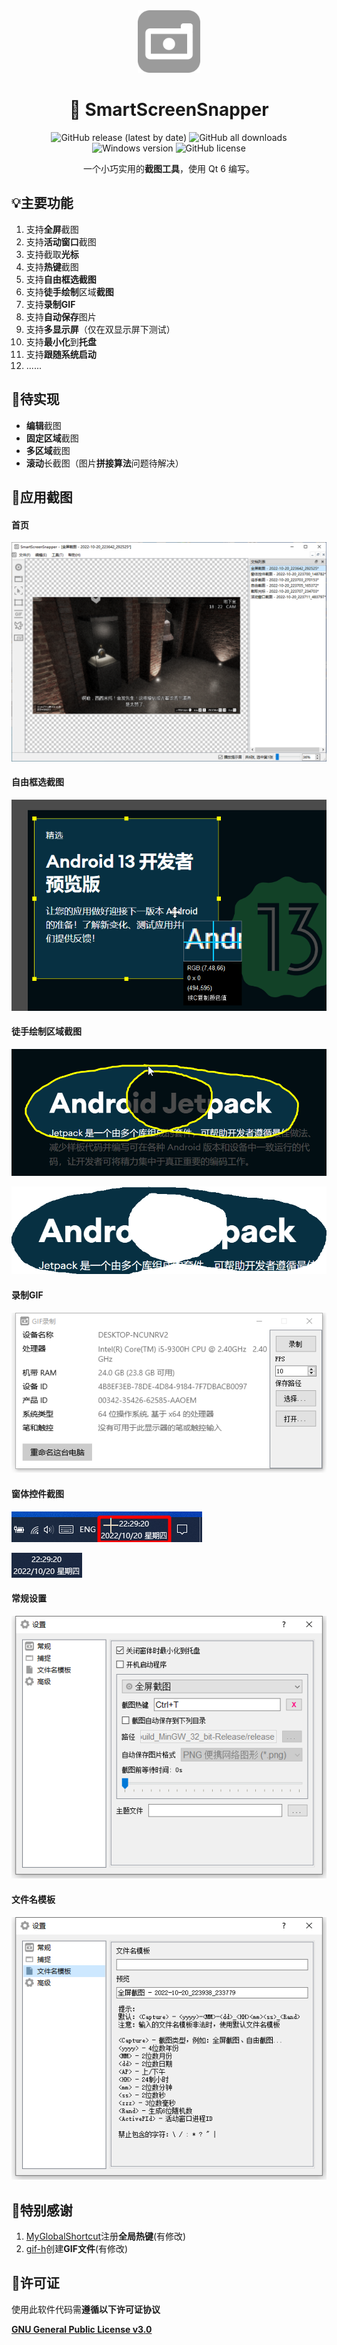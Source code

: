 <div align="center">
    <div>
        <img src="image/icon.png" style="height: 100px"/>
    </div>
    <h1>📸 SmartScreenSnapper</h1>
    <p>
        <a href="https://github.com/SkyD666/SmartScreenSnapper/releases/latest" style="text-decoration:none">
            <img src="https://img.shields.io/github/v/release/SkyD666/SmartScreenSnapper?display_name=release" alt="GitHub release (latest by date)"/>
        </a>
        <a href="https://github.com/SkyD666/SmartScreenSnapper/releases/latest" style="text-decoration:none" >
            <img src="https://img.shields.io/github/downloads/SkyD666/SmartScreenSnapper/total" alt="GitHub all downloads"/>
        </a>
        <a href="https://img.shields.io/badge/platform-Windows >= 10 x64-brightgreen" style="text-decoration:none" >
            <img src="https://img.shields.io/badge/platform-Windows >= 10 x64-brightgreen" alt="Windows version"/>
        </a>
        <a href="https://github.com/SkyD666/SmartScreenSnapper/blob/master/LICENSE" style="text-decoration:none" >
            <img src="https://img.shields.io/github/license/SkyD666/SmartScreenSnapper" alt="GitHub license"/>
        </a>
	</p>
    <p>
        一个小巧实用的<b>截图工具</b>，使用 Qt 6 编写。
    </p>
</div>




## 💡主要功能

1. 支持**全屏**截图
2. 支持**活动窗口**截图
3. 支持截取**光标**
4. 支持**热键**截图
5. 支持**自由框选截图**
6. 支持**徒手绘制**区域**截图**
7. 支持**录制GIF**
8. 支持**自动保存**图片
9. 支持**多显示屏**（仅在双显示屏下测试）
10. 支持**最小化**到**托盘**
11. 支持**跟随系统启动**
12. ......

## 🚧待实现

- **编辑**截图
- **固定区域**截图
- **多区域**截图
- **滚动**长截图（图片**拼接算法**问题待解决）

## 🤩应用截图

#### 首页

![image](image/screenshot/ic_main_window.png)

#### 自由框选截图

![ic_freesnap_dialog](image/screenshot/ic_freesnap_dialog.png)

#### **徒手绘制**区域截图

![ic_freehandsnap_dialog](image/screenshot/ic_freehandsnap_dialog.png)

![ic_freehandsnap_result](image/screenshot/ic_freehandsnap_result.png)

#### 录制GIF

![ic_gif_dialog](image/screenshot/ic_gif_dialog.png)

#### 窗体控件截图

![ic_snapbyhand_dialog](image/screenshot/ic_snapbyhand_dialog.png)

![ic_snapbyhand_result](image/screenshot/ic_snapbyhand_result.png)

#### 常规设置

![ic_setting_dialog](image/screenshot/ic_setting_dialog.png)

#### 文件名模板

![ic_setting_dialog_2](image/screenshot/ic_setting_dialog_2.png)

## 🎉特别感谢

1. [MyGlobalShortcut](https://github.com/mario206/MyGlobalShortcut)注册**全局热键**(有修改)
2. [gif-h](https://github.com/charlietangora/gif-h)创建**GIF文件**(有修改)

## 📃许可证

使用此软件代码需**遵循以下许可证协议**

[**GNU General Public License v3.0**](LICENSE)
